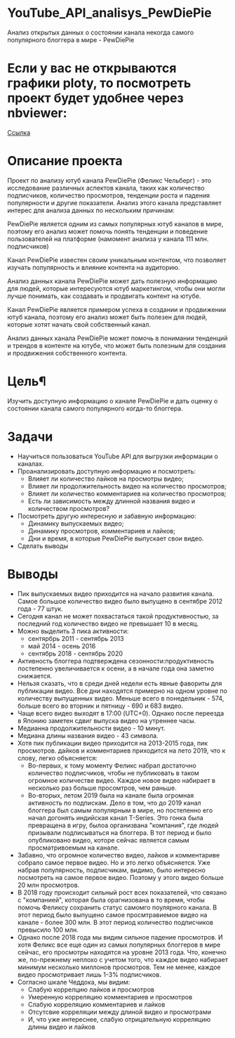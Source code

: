 # YouTube_API_analisys_PewDiePie
Анализ открытых данных о состоянии канала некогда самого популярного блоггера в мире - PewDiePie 

# Если у вас не открываются графики ploty, то посмотреть проект будет удобнее через nbviewer: 
[Ссылка](https://nbviewer.org/github/Igaime/YouTube_API_analisys_PewDiePie/blob/main/youtube_project.ipynb)

# Описание проекта
Проект по анализу ютуб канала PewDiePie (Феликс Чельберг) - это исследование различных аспектов канала, таких как количество подписчиков, количество просмотров, тенденции роста и падения популярности и другие показатели. Анализ этого канала представляет интерес для анализа данных по нескольким причинам:

PewDiePie является одним из самых популярных ютуб каналов в мире, поэтому его анализ может помочь понять тенденции и поведение пользователей на платформе (намомент анализа у канала 111 млн. подписчиков)

Канал PewDiePie известен своим уникальным контентом, что позволяет изучать популярность и влияние контента на аудиторию.

Анализ данных канала PewDiePie может дать полезную информацию для людей, которые интересуются ютуб маркетингом, чтобы они могли лучше понимать, как создавать и продвигать контент на ютубе.

Канал PewDiePie является примером успеха в создании и продвижении ютуб канала, поэтому его анализ может быть полезен для людей, которые хотят начать свой собственный канал.

Анализ данных канала PewDiePie может помочь в понимании тенденций и трендов в контенте на ютубе, что может быть полезным для создания и продвижения собственного контента.

# Цель¶

Изучить доступную информацию о канале PewDiePie и дать оценку о состоянии канала самого популярного когда-то блоггера.

# Задачи

- Научиться пользоваться YouTube API для выгрузки информации о каналах.
- Проанализировать доступную информацию и посмотреть:
    - Влияет ли количество лайков на просмотры видео;
    - Влияет ли продолжительность видео на количество просмотров;
    - Влияет ли количество комментариев на количество просмотров;
    - Есть ли зависимость между длинной названия видео и количеством просмотров?
- Посмотреть другую интересную и забавную информацию:
    - Динамику выпускаемых видео;
    - Динамику просмотров, комментариев и лайков;
    - Дни и время, в которые PewDiePie выпускает свои видео.
- Сделать выводы

# Выводы

- Пик выпускаемых видео приходится на начало развития канала. Самое большое количество видео было выпущено в сентябре 2012 года - 77 штук.
- Сегодня канал не может похвастаться такой продуктивностью, за последний год количество видео не превышает 10 в месяц.
- Можно выделить 3 пика активности:
    - сентярбрь 2011 - сентябрь 2013
    - май 2014 - осень 2016
    - сентябрь 2018 - сентябрь 2020
- Активность блоггера подтверждена сезонности:продуктивность постепенно увеличивается к осени, а в начале года она заметно снижается.
- Нельзя сказать, что в среди дней недели есть явные фавориты для публикации видео. Все дни находятся примерно на одном уровне по количеству выпущенных видео. Меньше всего в понедельник - 574, больше всего во вторник и пятницу - 690 и 683 видео.
- Чаще всего видео выходят в 17:00 (UTC+0). Однако после переезда в Японию заметен сдвиг выпуска видео на утреннее часы.
- Медианна продолжительности видео - 10 минут.
- Медиана длины названия видео - 43 символа.
- Хотя пик публикации видео приходится на 2013-2015 года, пик просмотров. дайков и комментариев приходится на лето 2019, что к слову, легко объясняется:
    - Во-первых, к тому моменту Феликс набрал достаточно количество подписчиков, чтобы не публиковать в таком огромное количестве видео. Каждое новое видео набирает в несколько раз больше просомтров, чем раньше.
    - Во-вторых, летом 2019 была на канале была огромная активность по подпискам. Дело в том, что до 2019 канал блоггера был самым популярным в мире, но постепенно его начал догонять индийская канал T-Series. Это гонка была превращена в игру, былоа организвана "компания", где людей призывали подписываться на блоггера. В тот период и было опубликовано видео, которе сейчас является самым просматривоемым на канале.
- Забавно, что огромное количество видео, лайков и комментариве собрало самое первое видео. Но и это легко объясняется. Уже набрав популярность, подписчикам, видимо, было интересно посмотреть на самое первое видео. Поэтому у этого видео больше 20 млн просмотров. 
- В 2018 году происходит сильный рост всех показателей, что связано с "компанией", которая была орагнизована в то время, чтобы помочь Феликсу сохранить статус самомго поулярного канала. В этот период было выпущено самое просмтравиемое видео на канале - более 300 млн. В этот период количество подписчиков превысило 100 млн.
- Однако после 2018 года мы видим сильное падение просмотров. И хотя Феликс все еще один из самых популярных блоггеров в мире сейчас, его просмотры находятся на уровне 2013 года. Что, конечно же, по-прежнему неплохо с учетом того, что каждое видео набирает минимум несколько миллонов просмотров. Тем не менее, каждое видео просмотривает лишь 1-3% подписчиков.
- Согласно шкале Чеддока, мы видим:
    - Слабую коррелцию лайков и просмотров
    - Умеренную корреляцию комментариев и просмотров
    - Слабую корреляцию комментариев и лайков
    - Отсутсвие корреляции между длиной видео и просмотрами
    - И, что уже интереснее, слабую отрицательную корреляцию длины видео и лайков


